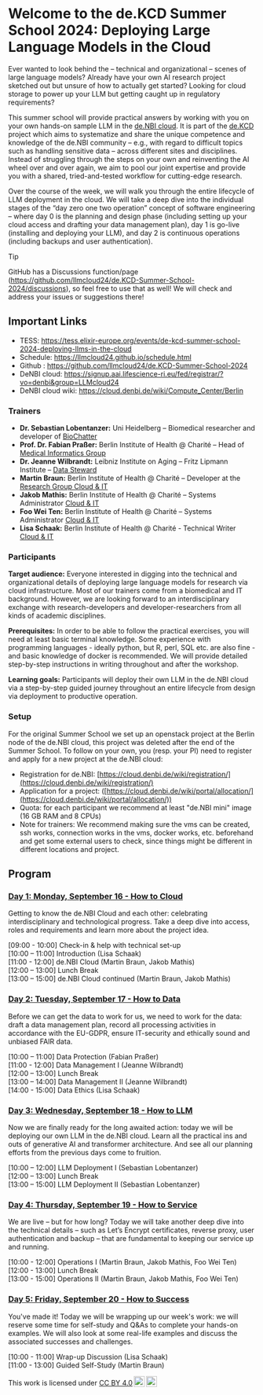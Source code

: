 # Welcome to the de.KCD Summer School 2024: Deploying Large Language Models in the Cloud


Ever wanted to look behind the – technical and organizational – scenes of large language models? Already have your own AI research project sketched out but unsure of how to actually get started? Looking for cloud storage to power up your LLM but getting caught up in regulatory requirements?

This summer school will provide practical answers by working with you on your own hands-on sample LLM in the [de.NBI cloud](https://www.denbi.de/cloud). It is part of the [de.KCD](https://datenkompetenz.cloud/) project which aims to systematize and share the unique competence and knowledge of the de.NBI community – e.g., with regard to difficult topics such as handling sensitive data – across different sites and disciplines. Instead of struggling through the steps on your own and reinventing the AI wheel over and over again, we aim to pool our joint expertise and provide you with a shared, tried-and-tested workflow for cutting-edge research.

Over the course of the week, we will walk you through the entire lifecycle of LLM deployment in the cloud. We will take a deep dive into the individual stages of the “day zero one two operation” concept of software engineering – where day 0 is the planning and design phase (including setting up your cloud access and drafting your data management plan), day 1 is go-live (installing and deploying your LLM), and day 2 is continuous operations (including backups and user authentication).

>[!TIP]
>GitHub has a Discussions function/page (https://github.com/llmcloud24/de.KCD-Summer-School-2024/discussions), so feel free to use that as well!
>We will check and address your issues or suggestions there!


## Important Links 

* TESS: https://tess.elixir-europe.org/events/de-kcd-summer-school-2024-deploying-llms-in-the-cloud 
* Schedule: https://llmcloud24.github.io/schedule.html  
* Github : https://github.com/llmcloud24/de.KCD-Summer-School-2024
* DeNBI cloud: https://signup.aai.lifescience-ri.eu/fed/registrar/?vo=denbi&group=LLMcloud24  
* DeNBI cloud wiki: https://cloud.denbi.de/wiki/Compute_Center/Berlin

 ### Trainers

- **Dr. Sebastian Lobentanzer:** Uni Heidelberg – Biomedical researcher and developer of [BioChatter](https://biochatter.org/)
- **Prof. Dr. Fabian Praßer:** Berlin Institute of Health @ Charité – Head of [Medical Informatics Group](https://www.bihealth.org/en/research/research-group/prasser-lab-medical-informatics)
- **Dr. Jeanne Wilbrandt:** Leibniz Institute on Aging – Fritz Lipmann Institute –  [Data Steward](https://www.leibniz-fli.de/research/good-scientific-practice/data-steward-at-fli)
- **Martin Braun:** Berlin Institute of Health @ Charité – Developer at the [Research Group Cloud & IT](https://www.hidih.org/research/health-data)
- **Jakob Mathis:** Berlin Institute of Health @ Charité – Systems Administrator [Cloud & IT](https://www.hidih.org/research/health-data)
- **Foo Wei Ten:** Berlin Institute of Health @ Charité – Systems Administrator [Cloud & IT](https://www.hidih.org/research/health-data)
- **Lisa Schaak:** Berlin Institute of Health @ Charité - Technical Writer [Cloud & IT](https://www.hidih.org/research/health-data)

### Participants

**Target audience:** Everyone interested in digging into the technical and organizational details of deploying large language models for research via cloud infrastructure. Most of our trainers come from a biomedical and IT background. However, we are looking forward to an interdisciplinary exchange with research-developers and developer-researchers from all kinds of academic disciplines.

**Prerequisites:**  In order to be able to follow the practical exercises, you will need at least basic terminal knowledge. Some experience with programming languages - ideally python, but R, perl, SQL etc. are also fine - and basic knowledge of docker is recommended. We will provide detailed step-by-step instructions in writing throughout and after the workshop.

**Learning goals:** Participants will deploy their own LLM in the de.NBI cloud via a step-by-step guided journey throughout an entire lifecycle from design via deployment to productive operation.

### Setup

For the original Summer School we set up an openstack project at the Berlin node of the de.NBI cloud, this project was deleted after the end of the Summer School. To follow on your own, you (resp. your PI) need to register and apply for a new project at the de.NBI cloud:
- Registration for de.NBI: [https://cloud.denbi.de/wiki/registration/](https://cloud.denbi.de/wiki/registration/)
-  Application for a project: ([https://cloud.denbi.de/wiki/portal/allocation/](https://cloud.denbi.de/wiki/portal/allocation/))
-  Quota: for each participant we recommend at least "de.NBI mini" image (16 GB RAM and 8 CPUs)
-  Note for trainers: We recommend making sure the vms can be created, ssh works, connection works in the vms, docker works, etc. beforehand and get some external users to check, since things might be different in different locations and project.


## Program

### [Day 1: Monday, September 16 - How to Cloud](https://github.com/llmcloud24/de.KCD-Summer-School-2024/tree/main/Day_1)

Getting to know the de.NBI Cloud and each other: celebrating interdisciplinary and technological progress. Take a deep dive into access, roles and requirements and learn more about the project idea. 

[09:00 - 10:00] Check-in & help with technical set-up  
[10:00 – 11:00] Introduction (Lisa Schaak)  
[11:00 - 12:00] de.NBI Cloud (Martin Braun, Jakob Mathis)  
[12:00 – 13:00] Lunch Break  
[13:00 – 15:00] de.NBI Cloud continued (Martin Braun, Jakob Mathis)  

  
### [Day 2: Tuesday, September 17 - How to Data](https://github.com/llmcloud24/de.KCD-Summer-School-2024/tree/main/Day_2)

Before we can get the data to work for us, we need to work for the data: draft a data management plan, record all processing activities in accordance with the EU-GDPR, ensure IT-security and ethically sound and unbiased FAIR data.
  
[10:00 – 11:00] Data Protection (Fabian Praßer)  
[11:00 - 12:00] Data Management I (Jeanne Wilbrandt)  
[12:00 – 13:00] Lunch Break  
[13:00 – 14:00] Data Management II (Jeanne Wilbrandt)  
[14:00 - 15:00] Data Ethics (Lisa Schaak)  


  
### [Day 3: Wednesday, September 18 - How to LLM](https://github.com/llmcloud24/de.KCD-Summer-School-2024/tree/main/Day_3)

 Now we are finally ready for the long awaited action: today we will be deploying our own LLM in the de.NBI cloud. Learn all the practical ins and outs of generative AI and transformer architecture. And see all our planning efforts from the previous days come to fruition.

[10:00 – 12:00] LLM Deployment I (Sebastian Lobentanzer)  
[12:00 – 13:00] Lunch Break  
[13:00 – 15:00] LLM Deployment II (Sebastian Lobentanzer)  


### [Day 4: Thursday, September 19 - How to Service](https://github.com/llmcloud24/de.KCD-Summer-School-2024/tree/main/Day_4)
  
We are live – but for how long? Today we will take another deep dive into the technical details – such as Let’s Encrypt certificates, reverse proxy, user authentication and backup – that are fundamental to keeping our service up and running.

[10:00 - 12:00] Operations I (Martin Braun, Jakob Mathis, Foo Wei Ten)  
[12:00 - 13:00] Lunch Break  
[13:00 - 15:00] Operations II (Martin Braun, Jakob Mathis, Foo Wei Ten)  

### [Day 5: Friday, September 20 - How to Success](https://github.com/llmcloud24/de.KCD-Summer-School-2024/tree/main/Day_5)
   
You've made it! Today we will be wrapping up our week's work: we will reserve some time for self-study and Q&As to complete your hands-on examples. We will also look at some real-life examples and discuss the associated successes and challenges.

[10:00 - 11:00] Wrap-up Discussion (Lisa Schaak)  
[11:00 - 13:00] Guided Self-Study (Martin Braun)  

<p xmlns:cc="http://creativecommons.org/ns#" >This work is licensed under <a href="https://creativecommons.org/licenses/by/4.0/?ref=chooser-v1" target="_blank" rel="license noopener noreferrer" style="display:inline-block;">CC BY 4.0<img style="height:22px!important;margin-left:3px;vertical-align:text-bottom;" src="https://mirrors.creativecommons.org/presskit/icons/cc.svg?ref=chooser-v1" alt=""><img style="height:22px!important;margin-left:3px;vertical-align:text-bottom;" src="https://mirrors.creativecommons.org/presskit/icons/by.svg?ref=chooser-v1" alt=""></a></p>

